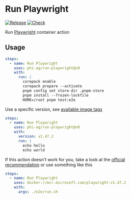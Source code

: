 # Run Playwright

[![Release](https://img.shields.io/github/v/release/phi-ag/run-playwright?style=for-the-badge)](https://github.com/phi-ag/run-playwright/releases)
[![Check](https://img.shields.io/github/actions/workflow/status/phi-ag/run-playwright/check.yml?style=for-the-badge&label=check)](https://github.com/phi-ag/run-playwright/actions/workflows/check.yml)

Run [Playwright](https://github.com/microsoft/playwright) container action

## Usage

```yaml
steps:
  - name: Run Playwright
    uses: phi-ag/run-playwright@v0
    with:
      run: |
        corepack enable
        corepack prepare --activate
        pnpm config set store-dir .pnpm-store
        pnpm install --frozen-lockfile
        HOME=/root pnpm test:e2e
```

Use a specific version, see [available image tags](https://mcr.microsoft.com/en-us/product/playwright/tags)

```yaml
steps:
  - name: Run Playwright
    uses: phi-ag/run-playwright@v0
    with:
      version: v1.47.2
      run: |
        echo hello
        echo world
```

If this action doesn't work for you, take a look at the [official recommendation](https://github.com/microsoft/playwright-github-action) or use something like this

```yaml
steps:
  - name: Run Playwright
    uses: docker://mcr.microsoft.com/playwright:v1.47.2
    with:
      args: ./e2e/run.sh
```
